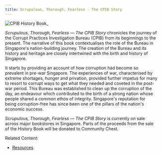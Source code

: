 ```yaml
---
title: Scrupulous, Thorough, Fearless - The CPIB Story
---
```


![CPIB History Book_](https://user-images.githubusercontent.com/84945723/196591162-d58a72e9-cde8-4e4e-8c4b-1ab705172e7c.jpg)

*Scrupulous, Thorough, Fearless — The CPIB Story* chronicles the journey of the Corrupt Practices Investigation Bureau (CPIB) from its beginnings to the present. The narrative of this book contextualises the role of the Bureau in Singapore's nation-building journey. The creation of the Bureau and its history and heritage are closely intertwined with the birth and history of Singapore.

It starts by providing an account of how corruption had become so prevalent in pre-war Singapore. The experiences of war, characterised by extreme shortages, hunger and privation, provided further impetus for many to resort to corrupt ways to get what they needed and coveted in the post-war period. This Bureau was established to clean up the corruption of the day, an endeavour which contributed to the birth of a strong nation whose people shared a common ethos of integrity. Singapore's reputation for being corruption-free has since been one of the pillars of the nation's economic success.

*Scrupulous, Thorough, Fearless — The CPIB Story* is currently on sale across major bookstores in Singapore. Parts of the proceeds from the sale of the History Book will be donated to Community Chest. 

Related Content:

* [Resources](/about-corruption/prevention-and-education/resources/)

